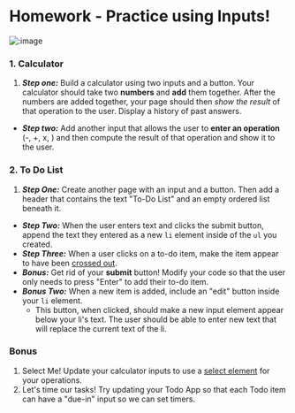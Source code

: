 # Homework - Practice using Inputs!

![:image](http://www.biznetsoftware.com/wp-content/uploads/2013/06/keyboard-ball-big.jpg)

### 1. Calculator

1. ***Step one:*** Build a calculator using two inputs and a button. Your calculator should take two **numbers** and **add** them together. After the numbers are added together, your page should then *show the result* of that operation to the user. Display a history of past answers.
- ***Step two:*** Add another input that allows the user to **enter an operation** (-, +, x, \) and then compute the result of that operation and show it to the user.

### 2. To Do List

1. ***Step One:*** Create another page with an input and a button. Then add a header that contains the text "To-Do List" and an empty ordered list beneath it.
- ***Step Two:*** When the user enters text and clicks the submit button, append the text they entered as a new `li` element inside of the `ul` you created.
- ***Step Three:*** When a user clicks on a to-do item, make the item appear to have been [crossed out](https://developer.mozilla.org/en-US/docs/Web/CSS/text-decoration).
- ***Bonus:*** Get rid of your **submit** button! Modify your code so that the user only needs to press "Enter" to add their to-do item.
- ***Bonus Two:*** When a new item is added, include an "edit" button inside your `li` element.
  - This button, when clicked, should make a new input element appear below your li's text. The user should be able to enter new text that will replace the current text of the li. 

### Bonus

1. Select Me! Update your calculator inputs to use a [select element](https://developer.mozilla.org/en-US/docs/Web/HTML/Element/select) for your operations.
1. Let's time our tasks!  Try updating your Todo App so that each Todo item can have a "due-in" input so we can set timers.
